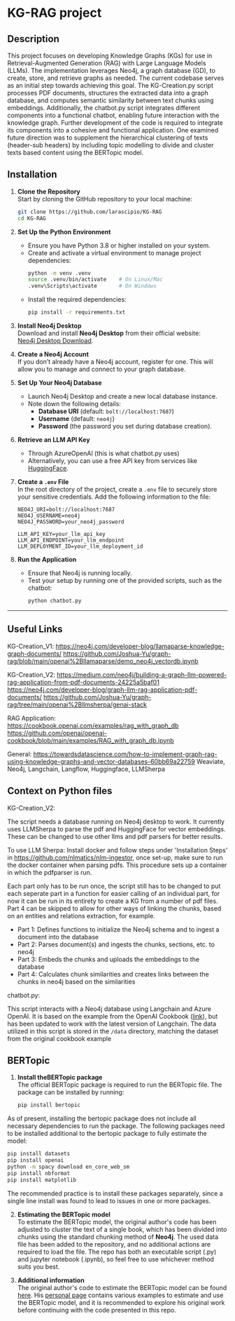 # KG-RAG project
## Description
This project focuses on developing Knowledge Graphs (KGs) for use in Retrieval-Augmented Generation (RAG) with Large Language Models (LLMs). The implementation leverages Neo4j, a graph database (GD), to create, store, and retrieve graphs as needed. The current codebase serves as an initial step towards achieving this goal. The KG-Creation.py script processes PDF documents, structures the extracted data into a graph database, and computes semantic similarity between text chunks using embeddings. Additionally, the chatbot.py script integrates different components into a functional chatbot, enabling future interaction with the knowledge graph. Further development of the code is required to integrate its components into a cohesive and functional application. One examined future direction was to supplement the hierarchical clustering of texts (header-sub headers) by including topic modelling to divide and cluster texts based content using the BERTopic model.

## Installation

1. **Clone the Repository**  
   Start by cloning the GitHub repository to your local machine:  
   ```bash
   git clone https://github.com/larascipio/KG-RAG
   cd KG-RAG
   ```

2. **Set Up the Python Environment**  
   - Ensure you have Python 3.8 or higher installed on your system.  
   - Create and activate a virtual environment to manage project dependencies:
     ```bash
     python -m venv .venv
     source .venv/bin/activate    # On Linux/Mac
     .venv\Scripts\activate       # On Windows
     ```
   - Install the required dependencies:
     ```bash
     pip install -r requirements.txt
     ```

3. **Install Neo4j Desktop**  
   Download and install **Neo4j Desktop** from their official website:  
   [Neo4j Desktop Download](https://neo4j.com/download/).

4. **Create a Neo4j Account**  
   If you don’t already have a Neo4j account, register for one. This will allow you to manage and connect to your graph database.

5. **Set Up Your Neo4j Database**  
   - Launch Neo4j Desktop and create a new local database instance.  
   - Note down the following details:  
     - **Database URI** (default: `bolt://localhost:7687`)  
     - **Username** (default: `neo4j`)  
     - **Password** (the password you set during database creation).  

6. **Retrieve an LLM API Key**  
   - Through AzureOpenAI (this is what chatbot.py uses) 
   - Alternatively, you can use a free API key from services like [HuggingFace](https://huggingface.co/inference-api).

7. **Create a `.env` File**  
   In the root directory of the project, create a `.env` file to securely store your sensitive credentials. Add the following information to the file:
   ```env
   NEO4J_URI=bolt://localhost:7687
   NEO4J_USERNAME=neo4j
   NEO4J_PASSWORD=your_neo4j_password

   LLM_API_KEY=your_llm_api_key
   LLM_API_ENDPOINT=your_llm_endpoint
   LLM_DEPLOYMENT_ID=your_llm_deployment_id
   ```

8. **Run the Application**  
   - Ensure that Neo4j is running locally.  
   - Test your setup by running one of the provided scripts, such as the chatbot:
     ```bash
     python chatbot.py
     ```

---
## Useful Links
KG-Creation_V1:
https://neo4j.com/developer-blog/llamaparse-knowledge-graph-documents/
https://github.com/Joshua-Yu/graph-rag/blob/main/openai%2Bllamaparse/demo_neo4j_vectordb.ipynb

KG-Creation_V2:
https://medium.com/neo4j/building-a-graph-llm-powered-rag-application-from-pdf-documents-24225a5baf01
https://neo4j.com/developer-blog/graph-llm-rag-application-pdf-documents/
https://github.com/Joshua-Yu/graph-rag/tree/main/openai%2Bllmsherpa/genai-stack

RAG Application:
https://cookbook.openai.com/examples/rag_with_graph_db
https://github.com/openai/openai-cookbook/blob/main/examples/RAG_with_graph_db.ipynb

General:
https://towardsdatascience.com/how-to-implement-graph-rag-using-knowledge-graphs-and-vector-databases-60bb69a22759
Weaviate, Neo4j, Langchain, Langflow, Huggingface, LLMSherpa

## Context on Python files
KG-Creation_V2:

The script needs a database running on Neo4j desktop to work. It currently uses LLMSherpa to parse the pdf and HuggingFace for vector embeddings. These can be changed to use other llms and pdf parsers for better results. 

To use LLM Sherpa: Install docker and follow steps under 'Installation Steps' in https://github.com/nlmatics/nlm-ingestor, once set-up, make sure to run the docker container when parsing pdfs. This procedure sets up a container in which the pdfparser is run.

Each part only has to be run once, the script still has to be changed to put each seperate part in a function for easier calling of an individual part, for now it can be run in its entirety to create a KG from a number of pdf files. Part 4 can be skipped to allow for other ways of linking the chunks, based on an entities and relations extraction, for example.
- Part 1: Defines functions to initialize the Neo4j schema and to ingest a document into the database
- Part 2: Parses document(s) and ingests the chunks, sections, etc. to neo4j
- Part 3: Embeds the chunks and uploads the embeddings to the database
- Part 4: Calculates chunk similarities and creates links between the chunks in neo4j based on the similarities

chatbot.py:

This script interacts with a Neo4j database using Langchain and Azure OpenAI. It is based on the example from the OpenAI Cookbook ([link](https://cookbook.openai.com/examples/rag_with_graph_db)), but has been updated to work with the latest version of Langchain. The data utilized in this script is stored in the `/data` directory, matching the dataset from the original cookbook example

## BERTopic
1. **Install theBERTopic package**  
The official BERTopic package is required to run the BERTopic file. The package can be installed by running:

   ```bash
   pip install bertopic
   ```
   
As of present, installing the bertopic package does not include all necessary dependencies to run the package. The following packages need to be installed additional to the bertopic package to fully estimate the model:

   ```bash
   pip install datasets
   pip install openai
   python -m spacy download en_core_web_sm
   pip install nbformat
   pip install matplotlib
   ```

The recommended practice is to install these packages separately, since a single line install was found to lead to issues in one or more packages.

2. **Estimating the BERTopic model**  
To estimate the BERTopic model, the original author's code has been adjusted to cluster the text of a single book, which has been divided into chunks using the standard chunking method of **Neo4j**. The used data file has been added to the repository, and no additional actions are required to load the file. The repo has both an executable script (.py) and jupyter notebook (.ipynb), so feel free to use whichever method suits you best.

3. **Additional information**  
The original author's code to estimate the BERTopic model can be found [here](https://maartengr.github.io/BERTopic/getting_started/best_practices/best_practices.html). His [personal page](https://maartengr.github.io/BERTopic/index.html) contains various examples to estimate and use the BERTopic model, and it is recommended to explore his original work before continuing with the code presented in this repo. 


